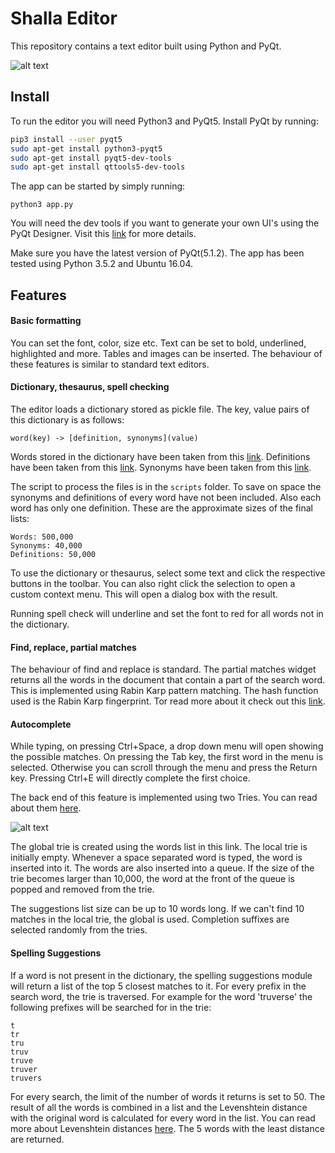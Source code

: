 

Shalla Editor
=====================

This repository contains a text editor built using Python and PyQt.

![alt text](https://github.com/gulshalla/shalla-text-editor/blob/master/icons/screen.png "Screen shot")

## Install 

To run the editor you will need Python3 and PyQt5. Install PyQt by running:
```bash
pip3 install --user pyqt5  
sudo apt-get install python3-pyqt5  
sudo apt-get install pyqt5-dev-tools
sudo apt-get install qttools5-dev-tools
```
The app can be started by simply running:

```python3
python3 app.py
```
You will need the dev tools if you want to generate your own UI's using the PyQt Designer. Visit this [link](https://gist.github.com/ujjwal96/1dcd57542bdaf3c9d1b0dd526ccd44ff) for more details. 

Make sure you have the latest version of PyQt(5.1.2). The app has been tested using Python 3.5.2 and Ubuntu 16.04.

## Features

#### Basic formatting
You can set the font, color, size etc. Text can be set to bold, underlined, highlighted and more. Tables and images can be inserted. The behaviour of these features is similar to standard text editors. 

#### Dictionary, thesaurus, spell checking
The editor loads a dictionary stored as pickle file. The key, value pairs of this dictionary is as follows:
```
word(key) -> [definition, synonyms](value)
```
Words stored in the dictionary have been taken from this [link](https://github.com/dwyl/english-words).
Definitions have been taken from this [link](https://github.com/matthewreagan/WebstersEnglishDictionary).
Synonyms have been taken from this [link](https://github.com/zaibacu/thesaurus).

The script to process the files is in the ```scripts``` folder. To save on space the synonyms and definitions of every word have not been included. Also each word has only one definition. These are the approximate sizes of the final lists:

```
Words: 500,000
Synonyms: 40,000
Definitions: 50,000
```

To use the dictionary or thesaurus, select some text and click the respective buttons in the toolbar. You can also right click the selection to open a custom context menu. This will open a dialog box with the result. 

Running spell check will underline and set the font to red for all words not in the dictionary. 

#### Find, replace, partial matches

The behaviour of find and replace is standard. The partial matches widget returns all the words in the document that contain a part of the search word. This is implemented using Rabin Karp pattern matching. The hash function used is the Rabin Karp fingerprint. Tor read more about it check out this [link](https://en.wikipedia.org/wiki/Rabin%E2%80%93Karp_algorithm). 

#### Autocomplete

While typing, on pressing Ctrl+Space, a drop down menu will open showing the possible matches. On pressing the Tab key, the first word in the menu is selected. Otherwise you can scroll through the menu and press the Return key. Pressing Ctrl+E will directly complete the first choice.

The back end of this feature is implemented using two Tries. You can read about them [here](https://en.wikipedia.org/wiki/Trie). 

![alt text](https://github.com/gulshalla/shalla-text-editor/blob/master/icons/auto.png "Screen shot")

The global trie is created using the words list in this link. The local trie is initially empty. Whenever a space  separated word is typed, the word is inserted into it. The words are also inserted into a queue. If the size of  the trie becomes larger than 10,000, the word at the front of the queue is popped and removed from the trie. 

The suggestions list size can be up to 10 words long. If we can't find 10 matches in the local trie, the global is used. Completion suffixes are selected randomly from the tries.

#### Spelling Suggestions

If a word is not present in the dictionary, the spelling suggestions module will return a list of the top 5 closest matches to it. For every prefix in the search word, the trie is traversed. For example for the word 'truverse' the following prefixes will be searched for in the trie:

```
t
tr
tru
truv
truve
truver
truvers
```

For every search, the limit of the number of words it returns is set to 50. The result of all the words is combined in a list and the Levenshtein distance with the original word is calculated for every word in the list. You can read more about Levenshtein distances [here](https://en.wikipedia.org/wiki/Levenshtein_distance). The 5 words with the least distance are returned.

 

 


